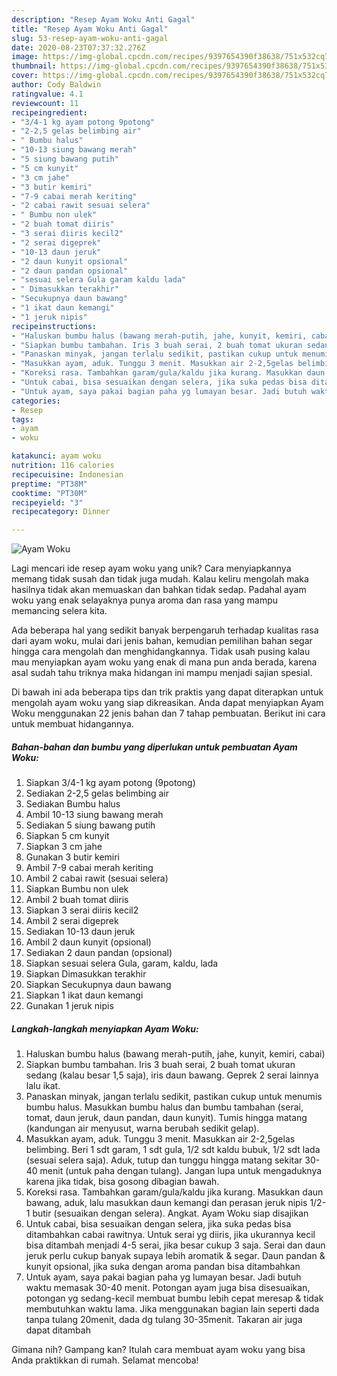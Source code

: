 ```yaml
---
description: "Resep Ayam Woku Anti Gagal"
title: "Resep Ayam Woku Anti Gagal"
slug: 53-resep-ayam-woku-anti-gagal
date: 2020-08-23T07:37:32.276Z
image: https://img-global.cpcdn.com/recipes/9397654390f38638/751x532cq70/ayam-woku-foto-resep-utama.jpg
thumbnail: https://img-global.cpcdn.com/recipes/9397654390f38638/751x532cq70/ayam-woku-foto-resep-utama.jpg
cover: https://img-global.cpcdn.com/recipes/9397654390f38638/751x532cq70/ayam-woku-foto-resep-utama.jpg
author: Cody Baldwin
ratingvalue: 4.1
reviewcount: 11
recipeingredient:
- "3/4-1 kg ayam potong 9potong"
- "2-2,5 gelas belimbing air"
- " Bumbu halus"
- "10-13 siung bawang merah"
- "5 siung bawang putih"
- "5 cm kunyit"
- "3 cm jahe"
- "3 butir kemiri"
- "7-9 cabai merah keriting"
- "2 cabai rawit sesuai selera"
- " Bumbu non ulek"
- "2 buah tomat diiris"
- "3 serai diiris kecil2"
- "2 serai digeprek"
- "10-13 daun jeruk"
- "2 daun kunyit opsional"
- "2 daun pandan opsional"
- "sesuai selera Gula garam kaldu lada"
- " Dimasukkan terakhir"
- "Secukupnya daun bawang"
- "1 ikat daun kemangi"
- "1 jeruk nipis"
recipeinstructions:
- "Haluskan bumbu halus (bawang merah-putih, jahe, kunyit, kemiri, cabai)"
- "Siapkan bumbu tambahan. Iris 3 buah serai, 2 buah tomat ukuran sedang (kalau besar 1,5 saja), iris daun bawang. Geprek 2 serai lainnya lalu ikat."
- "Panaskan minyak, jangan terlalu sedikit, pastikan cukup untuk menumis bumbu halus. Masukkan bumbu halus dan bumbu tambahan (serai, tomat, daun jeruk, daun pandan, daun kunyit). Tumis hingga matang (kandungan air menyusut, warna berubah sedikit gelap)."
- "Masukkan ayam, aduk. Tunggu 3 menit. Masukkan air 2-2,5gelas belimbing. Beri 1 sdt garam, 1 sdt gula, 1/2 sdt kaldu bubuk, 1/2 sdt lada (sesuai selera saja). Aduk, tutup dan tunggu hingga matang sekitar 30-40 menit (untuk paha dengan tulang). Jangan lupa untuk mengaduknya karena jika tidak, bisa gosong dibagian bawah."
- "Koreksi rasa. Tambahkan garam/gula/kaldu jika kurang. Masukkan daun bawang, aduk, lalu masukkan daun kemangi dan perasan jeruk nipis 1/2-1 butir (sesuaikan dengan selera). Angkat. Ayam Woku siap disajikan"
- "Untuk cabai, bisa sesuaikan dengan selera, jika suka pedas bisa ditambahkan cabai rawitnya. Untuk serai yg diiris, jika ukurannya kecil bisa ditambah menjadi 4-5 serai, jika besar cukup 3 saja. Serai dan daun jeruk perlu cukup banyak supaya lebih aromatik &amp; segar. Daun pandan &amp; kunyit opsional, jika suka dengan aroma pandan bisa ditambahkan"
- "Untuk ayam, saya pakai bagian paha yg lumayan besar. Jadi butuh waktu memasak 30-40 menit. Potongan ayam juga bisa disesuaikan, potongan yg sedang-kecil membuat bumbu lebih cepat meresap &amp; tidak membutuhkan waktu lama. Jika menggunakan bagian lain seperti dada tanpa tulang 20menit, dada dg tulang 30-35menit. Takaran air juga dapat ditambah"
categories:
- Resep
tags:
- ayam
- woku

katakunci: ayam woku 
nutrition: 116 calories
recipecuisine: Indonesian
preptime: "PT38M"
cooktime: "PT30M"
recipeyield: "3"
recipecategory: Dinner

---
```



![Ayam Woku](https://img-global.cpcdn.com/recipes/9397654390f38638/751x532cq70/ayam-woku-foto-resep-utama.jpg)

Lagi mencari ide resep ayam woku yang unik? Cara menyiapkannya memang tidak susah dan tidak juga mudah. Kalau keliru mengolah maka hasilnya tidak akan memuaskan dan bahkan tidak sedap. Padahal ayam woku yang enak selayaknya punya aroma dan rasa yang mampu memancing selera kita.



Ada beberapa hal yang sedikit banyak berpengaruh terhadap kualitas rasa dari ayam woku, mulai dari jenis bahan, kemudian pemilihan bahan segar hingga cara mengolah dan menghidangkannya. Tidak usah pusing kalau mau menyiapkan ayam woku yang enak di mana pun anda berada, karena asal sudah tahu triknya maka hidangan ini mampu menjadi sajian spesial.


Di bawah ini ada beberapa tips dan trik praktis yang dapat diterapkan untuk mengolah ayam woku yang siap dikreasikan. Anda dapat menyiapkan Ayam Woku menggunakan 22 jenis bahan dan 7 tahap pembuatan. Berikut ini cara untuk membuat hidangannya.

<!--inarticleads1-->

##### Bahan-bahan dan bumbu yang diperlukan untuk pembuatan Ayam Woku:

1. Siapkan 3/4-1 kg ayam potong (9potong)
1. Sediakan 2-2,5 gelas belimbing air
1. Sediakan  Bumbu halus
1. Ambil 10-13 siung bawang merah
1. Sediakan 5 siung bawang putih
1. Siapkan 5 cm kunyit
1. Siapkan 3 cm jahe
1. Gunakan 3 butir kemiri
1. Ambil 7-9 cabai merah keriting
1. Ambil 2 cabai rawit (sesuai selera)
1. Siapkan  Bumbu non ulek
1. Ambil 2 buah tomat diiris
1. Siapkan 3 serai diiris kecil2
1. Ambil 2 serai digeprek
1. Sediakan 10-13 daun jeruk
1. Ambil 2 daun kunyit (opsional)
1. Sediakan 2 daun pandan (opsional)
1. Siapkan sesuai selera Gula, garam, kaldu, lada
1. Siapkan  Dimasukkan terakhir
1. Siapkan Secukupnya daun bawang
1. Siapkan 1 ikat daun kemangi
1. Gunakan 1 jeruk nipis




<!--inarticleads2-->

##### Langkah-langkah menyiapkan Ayam Woku:

1. Haluskan bumbu halus (bawang merah-putih, jahe, kunyit, kemiri, cabai)
1. Siapkan bumbu tambahan. Iris 3 buah serai, 2 buah tomat ukuran sedang (kalau besar 1,5 saja), iris daun bawang. Geprek 2 serai lainnya lalu ikat.
1. Panaskan minyak, jangan terlalu sedikit, pastikan cukup untuk menumis bumbu halus. Masukkan bumbu halus dan bumbu tambahan (serai, tomat, daun jeruk, daun pandan, daun kunyit). Tumis hingga matang (kandungan air menyusut, warna berubah sedikit gelap).
1. Masukkan ayam, aduk. Tunggu 3 menit. Masukkan air 2-2,5gelas belimbing. Beri 1 sdt garam, 1 sdt gula, 1/2 sdt kaldu bubuk, 1/2 sdt lada (sesuai selera saja). Aduk, tutup dan tunggu hingga matang sekitar 30-40 menit (untuk paha dengan tulang). Jangan lupa untuk mengaduknya karena jika tidak, bisa gosong dibagian bawah.
1. Koreksi rasa. Tambahkan garam/gula/kaldu jika kurang. Masukkan daun bawang, aduk, lalu masukkan daun kemangi dan perasan jeruk nipis 1/2-1 butir (sesuaikan dengan selera). Angkat. Ayam Woku siap disajikan
1. Untuk cabai, bisa sesuaikan dengan selera, jika suka pedas bisa ditambahkan cabai rawitnya. Untuk serai yg diiris, jika ukurannya kecil bisa ditambah menjadi 4-5 serai, jika besar cukup 3 saja. Serai dan daun jeruk perlu cukup banyak supaya lebih aromatik &amp; segar. Daun pandan &amp; kunyit opsional, jika suka dengan aroma pandan bisa ditambahkan
1. Untuk ayam, saya pakai bagian paha yg lumayan besar. Jadi butuh waktu memasak 30-40 menit. Potongan ayam juga bisa disesuaikan, potongan yg sedang-kecil membuat bumbu lebih cepat meresap &amp; tidak membutuhkan waktu lama. Jika menggunakan bagian lain seperti dada tanpa tulang 20menit, dada dg tulang 30-35menit. Takaran air juga dapat ditambah




Gimana nih? Gampang kan? Itulah cara membuat ayam woku yang bisa Anda praktikkan di rumah. Selamat mencoba!
